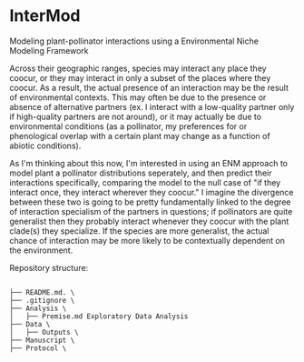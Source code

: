 # InterMod
Modeling plant-pollinator interactions using a Environmental Niche Modeling Framework

Across their geographic ranges, species may interact any place they coocur, or they may interact in only a subset of the places where they coocur. As a result, the actual presence of an interaction may be the result of environmental contexts. This may often be due to the presence or absence of alternative partners (ex. I interact with a low-quality partner only if high-quality partners are not around), or it may actually be due to environmental conditions (as a pollinator, my preferences for or phenological overlap with a certain plant may change as a function of abiotic conditions).

As I'm thinking about this now, I'm interested in using an ENM approach to model plant a pollinator distributions seperately, and then predict their interactions specifically, comparing the model to the null case of "if they interact once, they interact wherever they coocur." I imagine the divergence between these two is going to be pretty fundamentally linked to the degree of interaction specialism of the partners in questions; if pollinators are quite generalist then they probably interact whenever they coocur with the plant clade(s) they specialize. If the species are more generalist, the actual chance of interaction may be more likely to be contextually dependent on the environment. 

Repository structure:
```{bash}

├── README.md. \
├── .gitignore \
├── Analysis \
│   ├── Premise.md Exploratory Data Analysis
├── Data \
│   ├── Outputs \
├── Manuscript \
├── Protocol \

```